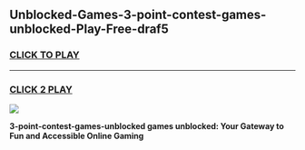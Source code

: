 
## Unblocked-Games-3-point-contest-games-unblocked-Play-Free-draf5
<h3>
<a href="https://premium76.site?title=3-point-contest-games-unblocked&ref=10A">CLICK TO PLAY</a></h3>
<hr>

<h3>
<a href="https://premium76.site?title=3-point-contest-games-unblocked&ref=10A">CLICK 2 PLAY</a>
  
</h3>

<a href="https://premium76.site?title=3-point-contest-games-unblocked&ref=10A"><img src="https://clearcache.store/games.png"></a>


**3-point-contest-games-unblocked games unblocked: Your Gateway to Fun and Accessible Online Gaming**
